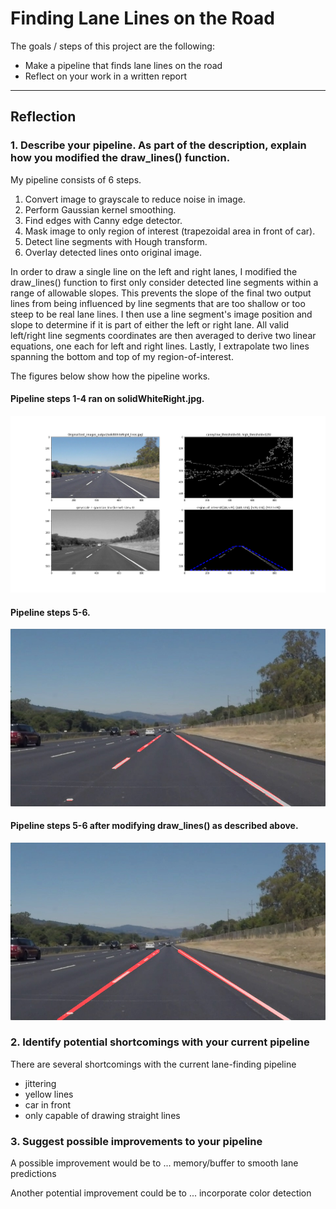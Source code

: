 # **Finding Lane Lines on the Road** 

The goals / steps of this project are the following:
* Make a pipeline that finds lane lines on the road
* Reflect on your work in a written report


[//]: # (Image References)

[image1]: ./test_images_output/solidWhiteRight_alg.png "Alg"
[image2]: ./test_images_output/solidWhiteRight_lines.jpg "Lanes"
[image3]: ./test_images_output/solidWhiteRight_lines_V2.jpg "Lanes_V2"

---

## Reflection

### 1. Describe your pipeline. As part of the description, explain how you modified the draw_lines() function.

My pipeline consists of 6 steps. 

1. Convert image to grayscale to reduce noise in image.
2. Perform Gaussian kernel smoothing.
3. Find edges with Canny edge detector.
4. Mask image to only region of interest (trapezoidal area in front of car).
5. Detect line segments with Hough transform.
6. Overlay detected lines onto original image.

In order to draw a single line on the left and right lanes, I modified the draw_lines() function to first only consider detected line segments within a range of allowable slopes.  This prevents the slope of the final two output lines from being influenced by line segments that are too shallow or too steep to be real lane lines.  I then use a line segment's image position and slope to determine if it is part of either the left or right lane.  All valid left/right line segments coordinates are then averaged to derive two linear equations, one each for left and right lines.  Lastly, I extrapolate two lines spanning the bottom and top of my region-of-interest.

The figures below show how the pipeline works.

#### Pipeline steps 1-4 ran on solidWhiteRight.jpg.
![alt text][image1]

#### Pipeline steps 5-6.
![alt text][image2]

#### Pipeline steps 5-6 after modifying draw_lines() as described above.
![alt text][image3]

### 2. Identify potential shortcomings with your current pipeline

There are several shortcomings with the current lane-finding pipeline

- jittering
- yellow lines
- car in front
- only capable of drawing straight lines

### 3. Suggest possible improvements to your pipeline

A possible improvement would be to ...  memory/buffer to smooth lane predictions

Another potential improvement could be to ... incorporate color detection 
